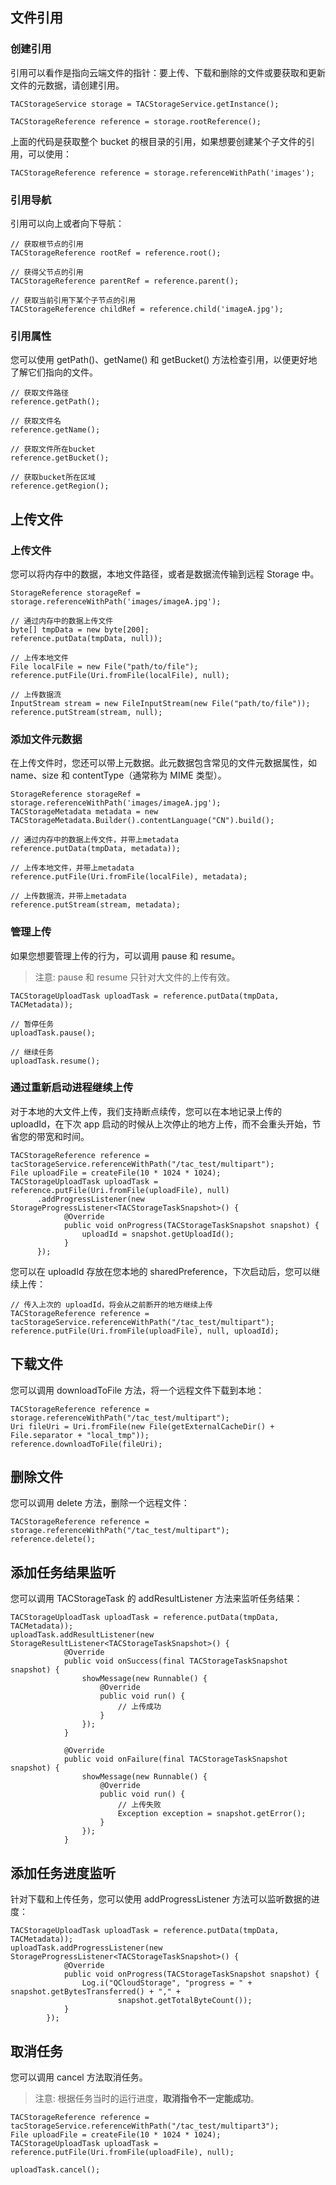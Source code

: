 ## 文件引用

### 创建引用

引用可以看作是指向云端文件的指针：要上传、下载和删除的文件或要获取和更新文件的元数据，请创建引用。
 
```
TACStorageService storage = TACStorageService.getInstance();

TACStorageReference reference = storage.rootReference();
```

上面的代码是获取整个 bucket 的根目录的引用，如果想要创建某个子文件的引用，可以使用：

```
TACStorageReference reference = storage.referenceWithPath('images');
```

### 引用导航

引用可以向上或者向下导航：

```
// 获取根节点的引用
TACStorageReference rootRef = reference.root();

// 获得父节点的引用
TACStorageReference parentRef = reference.parent();

// 获取当前引用下某个子节点的引用
TACStorageReference childRef = reference.child('imageA.jpg');

```

### 引用属性

您可以使用 getPath()、getName() 和 getBucket() 方法检查引用，以便更好地了解它们指向的文件。

```
// 获取文件路径
reference.getPath();

// 获取文件名
reference.getName();

// 获取文件所在bucket
reference.getBucket();

// 获取bucket所在区域
reference.getRegion();
```

## 上传文件

### 上传文件

您可以将内存中的数据，本地文件路径，或者是数据流传输到远程 Storage 中。

```
StorageReference storageRef = storage.referenceWithPath('images/imageA.jpg');

// 通过内存中的数据上传文件
byte[] tmpData = new byte[200];
reference.putData(tmpData, null));

// 上传本地文件
File localFile = new File("path/to/file");
reference.putFile(Uri.fromFile(localFile), null);

// 上传数据流
InputStream stream = new FileInputStream(new File("path/to/file"));
reference.putStream(stream, null);
```

### 添加文件元数据

在上传文件时，您还可以带上元数据。此元数据包含常见的文件元数据属性，如 name、size 和 contentType（通常称为 MIME 类型）。

```
StorageReference storageRef = storage.referenceWithPath('images/imageA.jpg');
TACStorageMetadata metadata = new TACStorageMetadata.Builder().contentLanguage("CN").build();

// 通过内存中的数据上传文件，并带上metadata
reference.putData(tmpData, metadata));

// 上传本地文件，并带上metadata
reference.putFile(Uri.fromFile(localFile), metadata);

// 上传数据流，并带上metadata
reference.putStream(stream, metadata);
```


### 管理上传

如果您想要管理上传的行为，可以调用 pause 和 resume。

> 注意:
> pause 和 resume 只针对大文件的上传有效。

```
TACStorageUploadTask uploadTask = reference.putData(tmpData, TACMetadata));

// 暂停任务
uploadTask.pause();

// 继续任务
uploadTask.resume();

```

### 通过重新启动进程继续上传

对于本地的大文件上传，我们支持断点续传，您可以在本地记录上传的 uploadId，在下次 app 启动的时候从上次停止的地方上传，而不会重头开始，节省您的带宽和时间。

```
TACStorageReference reference = tacStorageService.referenceWithPath("/tac_test/multipart");
File uploadFile = createFile(10 * 1024 * 1024);
TACStorageUploadTask uploadTask = reference.putFile(Uri.fromFile(uploadFile), null)
      .addProgressListener(new StorageProgressListener<TACStorageTaskSnapshot>() {
            @Override
            public void onProgress(TACStorageTaskSnapshot snapshot) {
                uploadId = snapshot.getUploadId();
            }
      });
```

您可以在 uploadId 存放在您本地的 sharedPreference，下次启动后，您可以继续上传：

```
// 传入上次的 uploadId，将会从之前断开的地方继续上传
TACStorageReference reference = tacStorageService.referenceWithPath("/tac_test/multipart");
reference.putFile(Uri.fromFile(uploadFile), null, uploadId);
```

## 下载文件

您可以调用 downloadToFile 方法，将一个远程文件下载到本地：

```
TACStorageReference reference = storage.referenceWithPath("/tac_test/multipart");
Uri fileUri = Uri.fromFile(new File(getExternalCacheDir() + File.separator + "local_tmp"));
reference.downloadToFile(fileUri);
```

## 删除文件

您可以调用 delete 方法，删除一个远程文件：

```
TACStorageReference reference = storage.referenceWithPath("/tac_test/multipart");
reference.delete();
```

## 添加任务结果监听

您可以调用 TACStorageTask 的 addResultListener 方法来监听任务结果：

```
TACStorageUploadTask uploadTask = reference.putData(tmpData, TACMetadata));
uploadTask.addResultListener(new StorageResultListener<TACStorageTaskSnapshot>() {
            @Override
            public void onSuccess(final TACStorageTaskSnapshot snapshot) {
                showMessage(new Runnable() {
                    @Override
                    public void run() {
                        // 上传成功
                    }
                });
            }

            @Override
            public void onFailure(final TACStorageTaskSnapshot snapshot) {
                showMessage(new Runnable() {
                    @Override
                    public void run() {
                        // 上传失败
                        Exception exception = snapshot.getError();
                    }
                });
            }

```

## 添加任务进度监听

针对下载和上传任务，您可以使用 addProgressListener 方法可以监听数据的进度：

```
TACStorageUploadTask uploadTask = reference.putData(tmpData, TACMetadata));
uploadTask.addProgressListener(new StorageProgressListener<TACStorageTaskSnapshot>() {
            @Override
            public void onProgress(TACStorageTaskSnapshot snapshot) {
                Log.i("QCloudStorage", "progress = " + snapshot.getBytesTransferred() + "," +
                        snapshot.getTotalByteCount());
            }
        });
```

## 取消任务

您可以调用 cancel 方法取消任务。
> 注意:
> 根据任务当时的运行进度，**取消指令不一定能成功**。

```
TACStorageReference reference = tacStorageService.referenceWithPath("/tac_test/multipart3");
File uploadFile = createFile(10 * 1024 * 1024);
TACStorageUploadTask uploadTask = reference.putFile(Uri.fromFile(uploadFile), null);

uploadTask.cancel();
```
